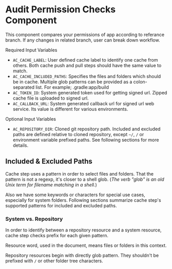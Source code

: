 # Audit Permission Checks Component

This component compares your permissions of app according to referance branch. If any changes in related branch, user can break down workflow.

Required Input Variables

- `AC_CACHE_LABEL`: User defined cache label to identify one cache from others. Both cache push and pull steps should have the same value to match.
- `AC_CACHE_INCLUDED_PATHS`: Specifies the files and folders which should be in cache. Multiple glob patterns can be provided as a colon-separated list. For example; .gradle:app/build
- `AC_TOKEN_ID`: System generated token used for getting signed url. Zipped cache file is uploaded to signed url.
- `AC_CALLBACK_URL`: System generated callback url for signed url web service. Its value is different for various environments.

Optional Input Variables

- `AC_REPOSITORY_DIR`: Cloned git repository path. Included and excluded paths are defined relative to cloned repository, except `~/`, `/` or environment variable prefixed paths. See following sections for more details.

## Included & Excluded Paths

Cache step uses a pattern in order to select files and folders. That the pattern is not a regexp, it's closer to a shell glob. (_The verb "glob" is an old Unix term for filename matching in a shell._)

Also we have some keywords or characters for special use cases, especially for system folders. Following sections summarize cache step's supported patterns for included and excluded paths.

### System vs. Repository

In order to identify between a repository resource and a system resource, cache step checks prefix for each given pattern.

Resource word, used in the document, means files or folders in this context.

Repository resources begin with directly glob pattern. They shouldn't be prefixed with `/` or other folder tree characters.

